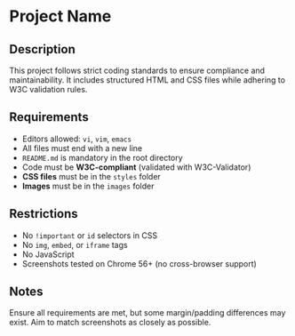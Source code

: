 # Project Name

## Description
This project follows strict coding standards to ensure compliance and maintainability. It includes structured HTML and CSS files while adhering to W3C validation rules.

## Requirements
- Editors allowed: `vi`, `vim`, `emacs`
- All files must end with a new line
- `README.md` is mandatory in the root directory
- Code must be **W3C-compliant** (validated with W3C-Validator)
- **CSS files** must be in the `styles` folder
- **Images** must be in the `images` folder

## Restrictions
- No `!important` or `id` selectors in CSS  
- No `img`, `embed`, or `iframe` tags  
- No JavaScript  
- Screenshots tested on Chrome 56+ (no cross-browser support)

## Notes
Ensure all requirements are met, but some margin/padding differences may exist. Aim to match screenshots as closely as possible.
